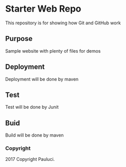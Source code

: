 # Starter Web Repo

This repository is for showing how Git and GitHub work

## Purpose

Sample website with plenty of files for demos

## Deployment

Deployment will be done by maven

## Test

Test will be done by Junit

## Buid

Build will be done by maven

### Copyright
2017 Copyright Pauluci.
